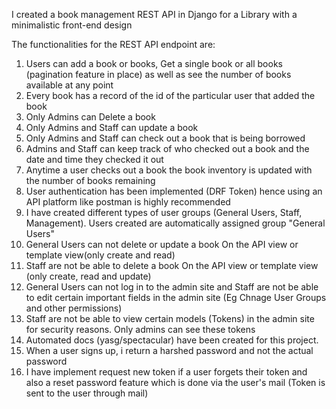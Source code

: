 I created a book management REST API in Django for a Library with a minimalistic front-end design

The functionalities for the REST API endpoint are:
1. Users can add a book or books, Get a single book or all books (pagination feature in place) as well as see the number of books available at any point
2. Every book has a record of the id of the particular user that added the book
3. Only Admins can Delete a book
4. Only Admins and Staff can update a book 
5. Only Admins and Staff can check out a book that is being borrowed
6. Admins and Staff can keep track of who checked out a book and the date and time they checked it out
7. Anytime a user checks out a book the book inventory is updated with the number of books remaining
8. User authentication has been implemented (DRF Token) hence using an API platform like postman is highly recommended
9. I have created different types of user groups (General Users, Staff, Management). Users created are automatically assigned group "General Users"
10. General Users can not delete or update a book On the API view or template view(only create and read)
11. Staff are not be able to delete a book On the API view or template view (only create, read and update)
12. General Users can not log in to the admin site and Staff are not be able to edit certain important fields in the admin site (Eg Chnage User Groups and other permissions)
13. Staff are not be able to view certain models (Tokens) in the admin site for security reasons. Only admins can see these tokens
14. Automated docs (yasg/spectacular) have been created for this project.
15. When a user signs up, i return a harshed password and not the actual password
16. I have implement request new token if a user forgets their token and also a reset password feature which is done via the user's mail (Token is sent to the user through mail)


